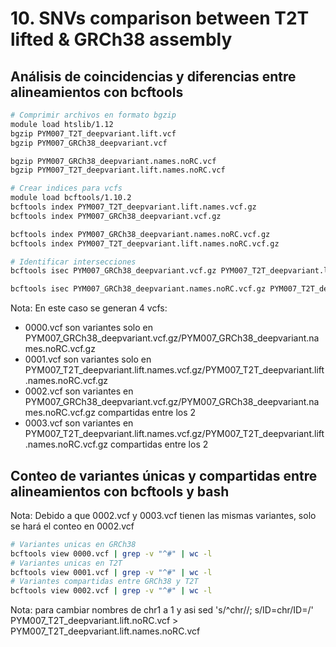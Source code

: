 # 10. SNVs comparison between T2T lifted & GRCh38 assembly

## Análisis de coincidencias y diferencias entre alineamientos con bcftools 
```bash
# Comprimir archivos en formato bgzip
module load htslib/1.12
bgzip PYM007_T2T_deepvariant.lift.vcf 
bgzip PYM007_GRCh38_deepvariant.vcf

bgzip PYM007_GRCh38_deepvariant.names.noRC.vcf
bgzip PYM007_T2T_deepvariant.lift.names.noRC.vcf

# Crear indices para vcfs
module load bcftools/1.10.2
bcftools index PYM007_T2T_deepvariant.lift.names.vcf.gz
bcftools index PYM007_GRCh38_deepvariant.vcf.gz

bcftools index PYM007_GRCh38_deepvariant.names.noRC.vcf.gz
bcftools index PYM007_T2T_deepvariant.lift.names.noRC.vcf.gz

# Identificar intersecciones
bcftools isec PYM007_GRCh38_deepvariant.vcf.gz PYM007_T2T_deepvariant.lift.names.vcf.gz -p VCFisec

bcftools isec PYM007_GRCh38_deepvariant.names.noRC.vcf.gz PYM007_T2T_deepvariant.lift.names.noRC.vcf.gz -p VCFisec_noRC
```

Nota: En este caso se generan 4 vcfs:
- 0000.vcf son variantes solo en PYM007_GRCh38_deepvariant.vcf.gz/PYM007_GRCh38_deepvariant.names.noRC.vcf.gz
- 0001.vcf son variantes solo en PYM007_T2T_deepvariant.lift.names.vcf.gz/PYM007_T2T_deepvariant.lift.names.noRC.vcf.gz
- 0002.vcf son variantes en PYM007_GRCh38_deepvariant.vcf.gz/PYM007_GRCh38_deepvariant.names.noRC.vcf.gz compartidas entre los 2
- 0003.vcf son variantes en PYM007_T2T_deepvariant.lift.names.vcf.gz/PYM007_T2T_deepvariant.lift.names.noRC.vcf.gz compartidas entre los 2

## Conteo de variantes únicas y compartidas entre alineamientos con bcftools y bash 
Nota: Debido a que 0002.vcf y 0003.vcf tienen las mismas variantes, solo se hará el conteo en 0002.vcf
```bash
# Variantes unicas en GRCh38
bcftools view 0000.vcf | grep -v "^#" | wc -l
# Variantes unicas en T2T
bcftools view 0001.vcf | grep -v "^#" | wc -l
# Variantes compartidas entre GRCh38 y T2T
bcftools view 0002.vcf | grep -v "^#" | wc -l
```

Nota: para cambiar nombres de chr1 a 1 y asi 
sed 's/^chr//; s/ID=chr/ID=/' PYM007_T2T_deepvariant.lift.noRC.vcf > PYM007_T2T_deepvariant.lift.names.noRC.vcf
